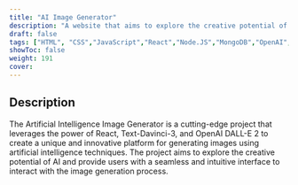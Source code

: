 ```yaml
---
title: "AI Image Generator"
description: "A website that aims to explore the creative potential of AI and provide users with a seamless and intuitive interface to interact with the image generation process."
draft: false
tags: ["HTML", "CSS","JavaScript","React","Node.JS","MongoDB","OpenAI","Cloudinary","Express.JS"]
showToc: false
weight: 191
cover:
--- 
```


## Description

The Artificial Intelligence Image Generator is a cutting-edge project that leverages the power of React, Text-Davinci-3, and OpenAI DALL-E 2 to create a unique and innovative platform for generating images using artificial intelligence techniques. The project aims to explore the creative potential of AI and provide users with a seamless and intuitive interface to interact with the image generation process.
